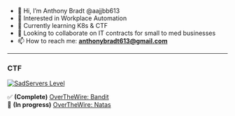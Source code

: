 - 👋 Hi, I’m Anthony Bradt @aajjbb613  
- 👀 Interested in Workplace Automation  
- 🌱 Currently learning K8s & CTF
- 💞️ Looking to collaborate on IT contracts for small to med businesses  
- 📫 How to reach me: **anthonybradt613@gmail.com**

---

### CTF

[![SadServers Level](https://img.shields.io/badge/SadServers-Master-FF6D00?style=for-the-badge&labelColor=FFC400&logo=kubernetes&logoColor=1A237E&logoSize=auto)](https://sadservers.com)

✅ **(Complete)** [OverTheWire: Bandit](https://overthewire.org/wargames/bandit/)  
🚧 **(In progress)** [OverTheWire: Natas](https://overthewire.org/wargames/natas/)


<!---
NoLivesMatter420/NoLivesMatter420 is a ✨ special ✨ repository because its `README.md` (this file) appears on your GitHub profile.
You can click the Preview link to take a look at your changes.
--->
